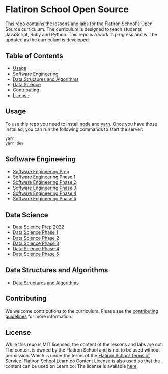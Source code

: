 # Flatiron School Open Source
This repo contains the lessons and labs for the Flatiron School's Open Source curriculum. The curriculum is designed to teach students JavaScript, Ruby and Python. This repo is a work in progress and will be updated as the curriculum is developed.

## Table of Contents
* [Usage](#usage)
* [Software Engineering](#software-engineering)
* [Data Structures and Algorithms](#data-structures-and-algorithms)
* [Data Science](#data-science)
* [Contributing](#contributing)
* [License](#license)

## Usage
To use this repo you need to install [node](https://nodejs.org/en/) and [yarn](https://yarnpkg.com/). Once you have those installed, you can run the following commands to start the server:
```bash
yarn 
yarn dev
```

## Software Engineering
* [Software Engineering Prep](https://flatironopensource.ml/course/software-engineering/prep-course)
* [Software Engineering Phase 1](https://flatironopensource.ml/course/software-engineering/phase-1)
* [Software Engineering Phase 2](https://flatironopensource.ml/course/software-engineering/phase-2)
* [Software Engineering Phase 3](https://flatironopensource.ml/course/software-engineering/phase-3)
* [Software Engineering Phase 4](https://flatironopensource.ml/course/software-engineering/phase-4)
* [Software Engineering Phase 5](Shttps://flatironopensource.ml/course/software-engineering/phase-5)


## Data Science
* [Data Science Prep 2022](https://flatironopensource.ml/course/data-science/prep-course)
* [Data Science Phase 1](https://flatironopensource.ml/course/data-science/phase-1)
* [Data Science Phase 2](https://flatironopensource.ml/course/data-science/phase-2)
* [Data Science Phase 3](https://flatironopensource.ml/course/data-science/phase-3)
* [Data Science Phase 4](https://flatironopensource.ml/course/data-science/phase-4)
* [Data Science Phase 5](https://flatironopensource.ml/course/data-science/phase-5)

## Data Structures and Algorithms
* [Data Structures and Algorithms](https://flatironopensource.ml/course/data-structures-and-algorithms/start-course)

## Contributing
We welcome contributions to the curriculum. Please see the [contributing guidelines](CONTRIBUTING.md) for more information.

## License
While this repo is MIT licensed, the content of the lessons and labs are not. The content is owned by the Flatiron School and is not to be used without permission. Which is under the terms of the [Flatiron School Terms of Service](https://flatironschool.com/tos/).
Flatiron School Learn.co Content License is also used so that the content can be used on Learn.co. The license is available [here](LICENSE.md).